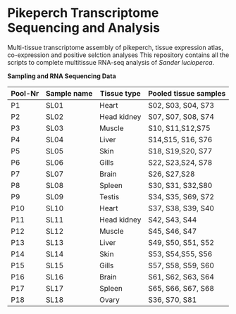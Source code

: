 # Pikeperch Transcriptome Sequencing and Analysis
Multi-tissue transcriptome assembly of pikeperch, tissue expression atlas, co-expression and positive selction analyses
This repository contains all the scripts to complete multitissue RNA-seq analysis of *Sander lucioperca*.

**Sampling and RNA Sequencing Data**

| Pool-Nr | Sample name | Tissue type | Pooled tissue samples |
|---------|-------------|-------------|-----------------------|
| P1      | SL01        | Heart       | S02, S03, S04, S73    |
| P2      | SL02        | Head kidney | S07, S07, S08, S74    |
| P3      | SL03        | Muscle      | S10, S11,S12,S75      |
| P4      | SL04        | Liver       | S14,S15, S16, S76     |
| P5      | SL05        | Skin        | S18, S19,S20, S77     |
| P6      | SL06        | Gills       | S22, S23,S24, S78     |
| P7      | SL07        | Brain       | S26, S27,S28          |
| P8      | SL08        | Spleen      | S30, S31, S32,S80     |
| P9      | SL09        | Testis      | S34, S35, S69, S72    |
| P10     | SL10        | Heart       | S37, S38, S39, S40    |
| P11     | SL11        | Head kidney | S42, S43, S44         |
| P12     | SL12        | Muscle      | S45, S46, S47       |
| P13     | SL13        | Liver       | S49, S50, S51, S52    |
| P14     | SL14        | Skin        | S53, S54,S55, S56     |
| P15     | SL15        | Gills       | S57, S58, S59, S60    |
| P16     | SL16        | Brain       | S61, S62, S63, S64    |
| P17     | SL17        | Spleen      | S65, S66, S67, S68    |
| P18     | SL18        | Ovary       | S36, S70, S81         |
